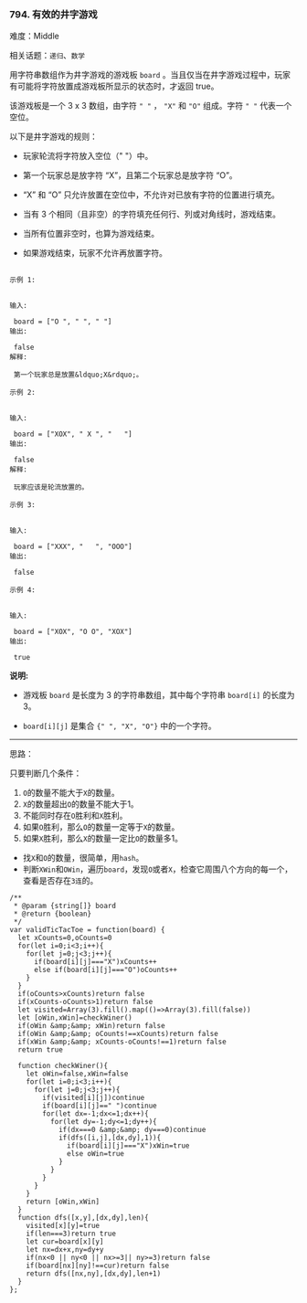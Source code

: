 ### 794. 有效的井字游戏

难度：Middle

相关话题：`递归`、`数学`

用字符串数组作为井字游戏的游戏板 `board` 。当且仅当在井字游戏过程中，玩家有可能将字符放置成游戏板所显示的状态时，才返回 true。



该游戏板是一个 3 x 3 数组，由字符 `" "` ， `"X"` 和 `"O"` 组成。字符 `" "` 代表一个空位。



以下是井字游戏的规则：




* 玩家轮流将字符放入空位（" "）中。

* 第一个玩家总是放字符 &ldquo;X&rdquo;，且第二个玩家总是放字符 &ldquo;O&rdquo;。

* &ldquo;X&rdquo; 和 &ldquo;O&rdquo; 只允许放置在空位中，不允许对已放有字符的位置进行填充。

* 当有 3 个相同（且非空）的字符填充任何行、列或对角线时，游戏结束。

* 当所有位置非空时，也算为游戏结束。

* 如果游戏结束，玩家不允许再放置字符。







```

示例 1:


输入:

 board = ["O ", " ", " "]
输出:

 false
解释:

 第一个玩家总是放置&ldquo;X&rdquo;。

示例 2:


输入:

 board = ["XOX", " X ", "   "]
输出:

 false
解释:

 玩家应该是轮流放置的。

示例 3:


输入:

 board = ["XXX", "   ", "OOO"]
输出:

 false

示例 4:


输入:

 board = ["XOX", "O O", "XOX"]
输出:

 true

```


**说明:** 




* 游戏板 `board` 是长度为 3 的字符串数组，其中每个字符串 `board[i]` 的长度为3。

*  `board[i][j]` 是集合 `{" ", "X", "O"}` 中的一个字符。






-----

思路：

只要判断几个条件：
1. `O`的数量不能大于`X`的数量。
2. `X`的数量超出`O`的数量不能大于1。
3. 不能同时存在`O`胜利和`X`胜利。
4. 如果`O`胜利，那么`O`的数量一定等于`X`的数量。
5. 如果`X`胜利，那么`X`的数量一定比`O`的数量多1。


* 找`X`和`O`的数量，很简单，用`hash`。
* 判断`XWin`和`OWin`，遍历`board`，发现`O`或者`X`，检查它周围八个方向的每一个，查看是否存在`3连`的。


```
/**
 * @param {string[]} board
 * @return {boolean}
 */
var validTicTacToe = function(board) {
  let xCounts=0,oCounts=0
  for(let i=0;i<3;i++){
    for(let j=0;j<3;j++){
      if(board[i][j]==="X")xCounts++
      else if(board[i][j]==="O")oCounts++
    }
  }
  if(oCounts>xCounts)return false
  if(xCounts-oCounts>1)return false
  let visited=Array(3).fill().map(()=>Array(3).fill(false))
  let [oWin,xWin]=checkWiner()
  if(oWin &amp;&amp; xWin)return false
  if(oWin &amp;&amp; oCounts!==xCounts)return false
  if(xWin &amp;&amp; xCounts-oCounts!==1)return false
  return true
  
  function checkWiner(){
    let oWin=false,xWin=false
    for(let i=0;i<3;i++){
      for(let j=0;j<3;j++){
        if(visited[i][j])continue
        if(board[i][j]==" ")continue
        for(let dx=-1;dx<=1;dx++){
          for(let dy=-1;dy<=1;dy++){
            if(dx===0 &amp;&amp; dy===0)continue
            if(dfs([i,j],[dx,dy],1)){
              if(board[i][j]==="X")xWin=true
              else oWin=true
            }
          }
        }
      }
    }
    return [oWin,xWin]
  }
  function dfs([x,y],[dx,dy],len){
    visited[x][y]=true
    if(len===3)return true
    let cur=board[x][y]
    let nx=dx+x,ny=dy+y
    if(nx<0 || ny<0 || nx>=3|| ny>=3)return false
    if(board[nx][ny]!==cur)return false
    return dfs([nx,ny],[dx,dy],len+1)
  }
};



```

